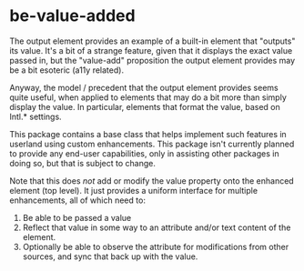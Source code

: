 # be-value-added

The output element provides an example of a built-in element that "outputs" its value.  It's a bit of a strange feature, given that it displays the exact value passed in, but the "value-add" proposition the output element provides may be a bit esoteric (a11y related).

Anyway, the model / precedent that the output element provides seems quite useful, when applied to elements that may do a bit more than simply display the value.  In particular, elements that format the value, based on Intl.* settings.

This package contains a base class that helps implement such features in userland using custom enhancements.  This package isn't currently planned to provide any end-user capabilities, only in assisting other packages in doing so, but that is subject to change.

Note that this does *not* add or modify the value property onto the enhanced element (top level).  It just provides a uniform interface for multiple enhancements, all of which need to:

1.  Be able to be passed a value
2.  Reflect that value in some way to an attribute and/or text content of the element.
3.  Optionally be able to observe the attribute for modifications from other sources, and sync that back up with the value.